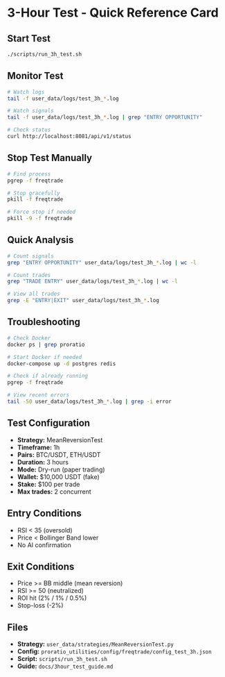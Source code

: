 # 3-Hour Test - Quick Reference Card

## Start Test
```bash
./scripts/run_3h_test.sh
```

## Monitor Test
```bash
# Watch logs
tail -f user_data/logs/test_3h_*.log

# Watch signals
tail -f user_data/logs/test_3h_*.log | grep "ENTRY OPPORTUNITY"

# Check status
curl http://localhost:8081/api/v1/status
```

## Stop Test Manually
```bash
# Find process
pgrep -f freqtrade

# Stop gracefully
pkill -f freqtrade

# Force stop if needed
pkill -9 -f freqtrade
```

## Quick Analysis
```bash
# Count signals
grep "ENTRY OPPORTUNITY" user_data/logs/test_3h_*.log | wc -l

# Count trades
grep "TRADE ENTRY" user_data/logs/test_3h_*.log | wc -l

# View all trades
grep -E "ENTRY|EXIT" user_data/logs/test_3h_*.log
```

## Troubleshooting
```bash
# Check Docker
docker ps | grep proratio

# Start Docker if needed
docker-compose up -d postgres redis

# Check if already running
pgrep -f freqtrade

# View recent errors
tail -50 user_data/logs/test_3h_*.log | grep -i error
```

## Test Configuration
- **Strategy:** MeanReversionTest
- **Timeframe:** 1h
- **Pairs:** BTC/USDT, ETH/USDT
- **Duration:** 3 hours
- **Mode:** Dry-run (paper trading)
- **Wallet:** $10,000 USDT (fake)
- **Stake:** $100 per trade
- **Max trades:** 2 concurrent

## Entry Conditions
- RSI < 35 (oversold)
- Price < Bollinger Band lower
- No AI confirmation

## Exit Conditions
- Price >= BB middle (mean reversion)
- RSI >= 50 (neutralized)
- ROI hit (2% / 1% / 0.5%)
- Stop-loss (-2%)

## Files
- **Strategy:** `user_data/strategies/MeanReversionTest.py`
- **Config:** `proratio_utilities/config/freqtrade/config_test_3h.json`
- **Script:** `scripts/run_3h_test.sh`
- **Guide:** `docs/3hour_test_guide.md`
